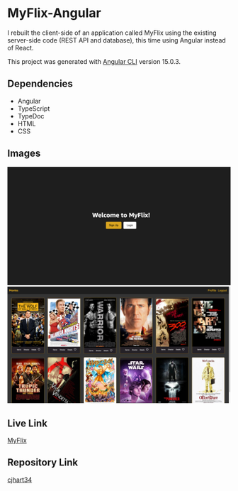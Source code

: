# MyFlix-Angular

I rebuilt the client-side of an application called MyFlix using the existing server-side code (REST API and database), this time using Angular instead of React.

This project was generated with [Angular CLI](https://github.com/angular/angular-cli) version 15.0.3.

## Dependencies 

* Angular
* TypeScript
* TypeDoc
* HTML
* CSS


## Images

<img src=./img/screenshot1.png>
<img src=./img/screenshot2.png>

## Live Link

[MyFlix](https://cjhart34.github.io/myFlix-Angular)

## Repository Link

[cjhart34](https://github.com/cjhart34/MyFlix-Angular)